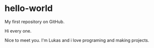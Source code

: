 hello-world
===========

My first repository on GitHub.

Hi every one. 

Nice to meet you. I'm Lukas and i love programing and making projects.
